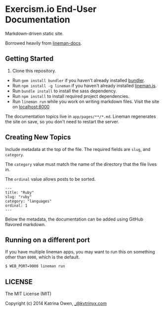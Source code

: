# Exercism.io End-User Documentation

Markdown-driven static site.

Borrowed heavily from [lineman-docs](https://github.com/linemanjs/lineman-docs).

## Getting Started

1. Clone this repository.
* Run `gem install bundler` if you haven't already installed [bundler](http://bundler.io).
* Run `npm install -g lineman` if you haven't already installed [lineman.js](https://github.com/linemanjs/lineman#install).
* Run `bundle install` to install the sass dependency.
* Run `npm install` to install required project dependencies.
* Run `lineman run` while you work on writing markdown files. Visit the site on [localhost:8000](http://localhost:8000)

The documentation topics live in `app/pages/**/*.md`. Lineman regenerates the site on save, so you don't need to restart the server.

## Creating New Topics

Include metadata at the top of the file. The required fields are `slug`, and `category`.

The `category` value must match the name of the directory that the file lives in.

The `ordinal` value allows posts to be sorted.

```plain
---
title: "Ruby"
slug: "ruby"
category: "languages"
ordinal: 1
---
```

Below the metadata, the documentation can be added using GitHub flavored markdown.

## Running on a different port

If you have multiple lineman apps, you may want to run this on something other than `8000`, which is the default.

```bash
$ WEB_PORT=9000 lineman run
```

## LICENSE

The MIT License (MIT)

Copyright (c) 2014 Katrina Owen, _@kytrinyx.com
